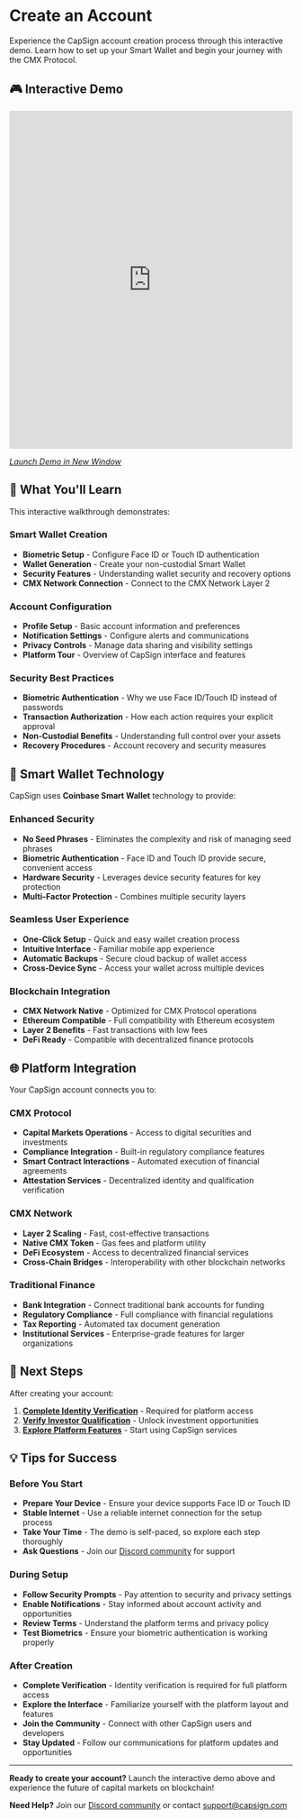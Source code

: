 # Create an Account

Experience the CapSign account creation process through this interactive demo. Learn how to set up your Smart Wallet and begin your journey with the CMX Protocol.

## 🎮 Interactive Demo

<div style="width: 100%; height: 600px;">
  <iframe 
    src="https://app.arcade.software/share/LgLNnBu1OHzrFFLvk7Bx" 
    width="100%" 
    height="100%" 
    frameborder="0" 
    allowfullscreen>
  </iframe>
</div>

_[Launch Demo in New Window](https://app.arcade.software/share/LgLNnBu1OHzrFFLvk7Bx)_

## 📱 What You'll Learn

This interactive walkthrough demonstrates:

### Smart Wallet Creation

- **Biometric Setup** - Configure Face ID or Touch ID authentication
- **Wallet Generation** - Create your non-custodial Smart Wallet
- **Security Features** - Understanding wallet security and recovery options
- **CMX Network Connection** - Connect to the CMX Network Layer 2

### Account Configuration

- **Profile Setup** - Basic account information and preferences
- **Notification Settings** - Configure alerts and communications
- **Privacy Controls** - Manage data sharing and visibility settings
- **Platform Tour** - Overview of CapSign interface and features

### Security Best Practices

- **Biometric Authentication** - Why we use Face ID/Touch ID instead of passwords
- **Transaction Authorization** - How each action requires your explicit approval
- **Non-Custodial Benefits** - Understanding full control over your assets
- **Recovery Procedures** - Account recovery and security measures

## 🔐 Smart Wallet Technology

CapSign uses **Coinbase Smart Wallet** technology to provide:

### Enhanced Security

- **No Seed Phrases** - Eliminates the complexity and risk of managing seed phrases
- **Biometric Authentication** - Face ID and Touch ID provide secure, convenient access
- **Hardware Security** - Leverages device security features for key protection
- **Multi-Factor Protection** - Combines multiple security layers

### Seamless User Experience

- **One-Click Setup** - Quick and easy wallet creation process
- **Intuitive Interface** - Familiar mobile app experience
- **Automatic Backups** - Secure cloud backup of wallet access
- **Cross-Device Sync** - Access your wallet across multiple devices

### Blockchain Integration

- **CMX Network Native** - Optimized for CMX Protocol operations
- **Ethereum Compatible** - Full compatibility with Ethereum ecosystem
- **Layer 2 Benefits** - Fast transactions with low fees
- **DeFi Ready** - Compatible with decentralized finance protocols

## 🌐 Platform Integration

Your CapSign account connects you to:

### CMX Protocol

- **Capital Markets Operations** - Access to digital securities and investments
- **Compliance Integration** - Built-in regulatory compliance features
- **Smart Contract Interactions** - Automated execution of financial agreements
- **Attestation Services** - Decentralized identity and qualification verification

### CMX Network

- **Layer 2 Scaling** - Fast, cost-effective transactions
- **Native CMX Token** - Gas fees and platform utility
- **DeFi Ecosystem** - Access to decentralized financial services
- **Cross-Chain Bridges** - Interoperability with other blockchain networks

### Traditional Finance

- **Bank Integration** - Connect traditional bank accounts for funding
- **Regulatory Compliance** - Full compliance with financial regulations
- **Tax Reporting** - Automated tax document generation
- **Institutional Services** - Enterprise-grade features for larger organizations

## 🎯 Next Steps

After creating your account:

1. **[Complete Identity Verification](identity-verification.md)** - Required for platform access
2. **[Verify Investor Qualification](investor-qualification.md)** - Unlock investment opportunities
3. **[Explore Platform Features](../quickstart/README.md)** - Start using CapSign services

## 💡 Tips for Success

### Before You Start

- **Prepare Your Device** - Ensure your device supports Face ID or Touch ID
- **Stable Internet** - Use a reliable internet connection for the setup process
- **Take Your Time** - The demo is self-paced, so explore each step thoroughly
- **Ask Questions** - Join our [Discord community](https://discord.gg/gSmnZ9wmNv) for support

### During Setup

- **Follow Security Prompts** - Pay attention to security and privacy settings
- **Enable Notifications** - Stay informed about account activity and opportunities
- **Review Terms** - Understand the platform terms and privacy policy
- **Test Biometrics** - Ensure your biometric authentication is working properly

### After Creation

- **Complete Verification** - Identity verification is required for full platform access
- **Explore the Interface** - Familiarize yourself with the platform layout and features
- **Join the Community** - Connect with other CapSign users and developers
- **Stay Updated** - Follow our communications for platform updates and opportunities

---

**Ready to create your account?** Launch the interactive demo above and experience the future of capital markets on blockchain!

**Need Help?** Join our [Discord community](https://discord.gg/gSmnZ9wmNv) or contact [support@capsign.com](mailto:support@capsign.com)
